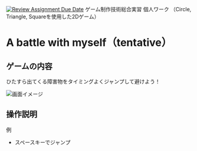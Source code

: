 [![Review Assignment Due Date](https://classroom.github.com/assets/deadline-readme-button-22041afd0340ce965d47ae6ef1cefeee28c7c493a6346c4f15d667ab976d596c.svg)](https://classroom.github.com/a/l0taWXbI)
ゲーム制作技術総合実習 個人ワーク
（Circle, Triangle, Squareを使用した2Dゲーム）

# A battle with myself（tentative）

## ゲームの内容
ひたすら出てくる障害物をタイミングよくジャンプして避けよう！

![画面イメージ](docs/images/game_image01.png)

## 操作説明
例
- スペースキーでジャンプ
